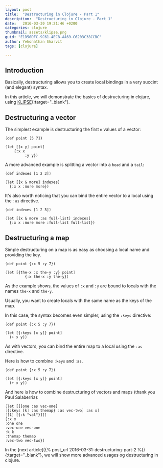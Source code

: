 ```yaml
---
layout: post
title:  "Destructuring in Clojure - Part 1"
description:  "Destructuring in Clojure - Part 1"
date:   2016-03-30 19:21:46 +0200
categories: clojure
thumbnail: assets/klipse.png
guid: "E1D50DFC-9C61-4EC8-AA69-C6203C38CCBC"
author: Yehonathan Sharvit
tags: [clojure]

---
```


## Introduction

Basically, destructuring allows you to create local bindings in a very succint (and elegant) syntax.

In this article, we will demonstrate the basics of destructuring in clojure, using [KLIPSE][app-url]{:target="_blank"}.

## Destructuring a vector

The simplest example is destructuring the first `n` values of a vector:

~~~klipse
(def point [5 7])

(let [[x y] point]
    {:x x
         :y y})
~~~


A more advanced example is splitting a vector into a `head` and a `tail`:

~~~klipse
(def indexes [1 2 3])

(let [[x & more] indexes]
  {:x x :more more})
~~~

It's also worth noticing that you can bind the entire vector to a local using the `:as` directive.


~~~klipse
(def indexes [1 2 3])

(let [[x & more :as full-list] indexes]
  {:x x :more more :full-list full-list})
~~~

## Destructuring a map

Simple destructuring on a map is as easy as choosing a local name and providing the key.

~~~klipse
(def point {:x 5 :y 7})

(let [{the-x :x the-y :y} point]
         {:x the-x :y the-y})
~~~

As the example shows, the values of `:x` and `:y` are bound to locals with the names `the-x` and `the-y`.

Usually, you want to create locals with the same name as the keys of the map.

In this case, the syntax becomes even simpler, using the `:keys` directive:

~~~klipse
(def point {:x 5 :y 7})

(let [{:keys [x y]} point]
  (+ x y))
~~~

As with vectors, you can bind the entire map to a local using the `:as` directive.

Here is how to combine `:keys` and `:as`.

~~~klipse
(def point {:x 5 :y 7})

(let [{:keys [x y]} point]
  (+ x y))
~~~

And here is how to combine destructuring of vectors and maps (thank you Paul Salaberria):

~~~klipse
(let [[[one :as vec-one]
[{:keys [k] :as themap} :as vec-two] :as x]
[[1] [{:k "val"}]]]
{:x x
:one one
:vec-one vec-one
:k k
:themap themap
:vec-two vec-two})
~~~

In the [next article]({% post_url 2016-03-31-destructuring-part-2 %}){:target="_blank"}, we will show more advanced usages og destructuring in clojure.

[app-url]: http://app.klipse.tech


